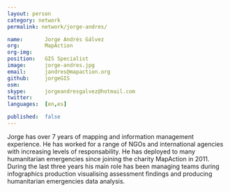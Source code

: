 ```yaml
---
layout: person
category: network
permalink: network/jorge-andres/

name:       Jorge Andrés Gálvez
org:        MapAction 
org-img:     
position:   GIS Specialist
image:      jorge-andres.jpg
email:      jandres@mapaction.org
github:     jorgeGIS
osm:        
skype:      jorgeandresgalvez@hotmail.com
twitter:    
languages:  [en,es]

published:  false
---
```


Jorge has over 7 years of mapping and information management experience. He has worked for a range of NGOs and international agencies with increasing levels of responsability. He has deployed to many humanitarian emergencies since joining the charity MapAction in 2011. During the last three years his main role has been managing teams during infographics production visualising assessment findings and producing humanitarian emergencies data analysis.
